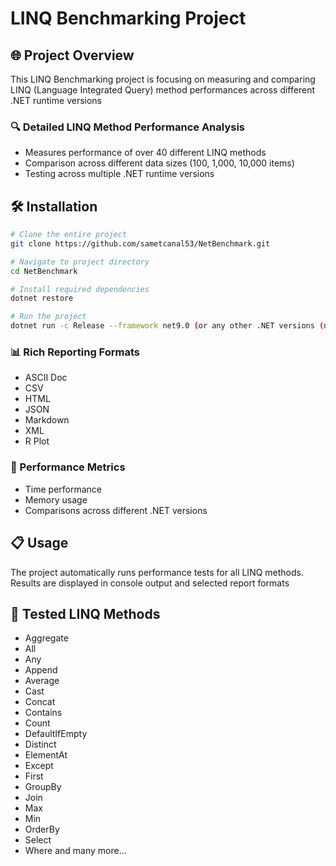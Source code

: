 ﻿# LINQ Benchmarking Project

## 🌐 Project Overview
This LINQ Benchmarking project is focusing on measuring and comparing LINQ (Language Integrated Query) method performances across different .NET runtime versions

### 🔍 Detailed LINQ Method Performance Analysis
- Measures performance of over 40 different LINQ methods
- Comparison across different data sizes (100, 1,000, 10,000 items)
- Testing across multiple .NET runtime versions

## 🛠️ Installation
```bash
# Clone the entire project
git clone https://github.com/sametcanal53/NetBenchmark.git

# Navigate to project directory
cd NetBenchmark

# Install required dependencies
dotnet restore

# Run the project
dotnet run -c Release --framework net9.0 (or any other .NET versions (net5.0, net6.0, net7.0, net8.0))
```
 
### 📊 Rich Reporting Formats
- ASCII Doc
- CSV
- HTML
- JSON
- Markdown
- XML
- R Plot

### 🚀 Performance Metrics
- Time performance
- Memory usage
- Comparisons across different .NET versions

## 📋 Usage
The project automatically runs performance tests for all LINQ methods. Results are displayed in console output and selected report formats

## 🔬 Tested LINQ Methods
- Aggregate
- All
- Any
- Append
- Average
- Cast
- Concat
- Contains
- Count
- DefaultIfEmpty
- Distinct
- ElementAt
- Except
- First
- GroupBy
- Join
- Max
- Min
- OrderBy
- Select
- Where and many more...
